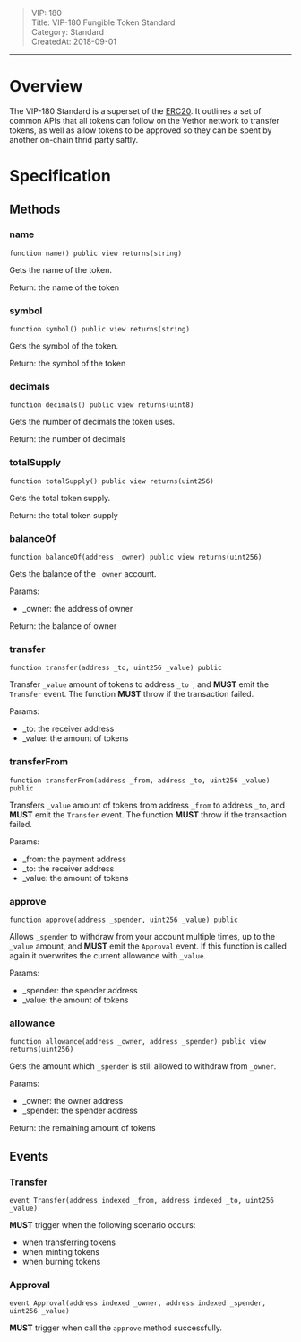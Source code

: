 > VIP: 180  
> Title: VIP-180 Fungible Token Standard   
> Category: Standard   
> CreatedAt: 2018-09-01
--------------------- 

# Overview

The VIP-180 Standard is a superset of the [ERC20](https://github.com/ethereum/EIPs/blob/master/EIPS/eip-20.md). It outlines a set of common APIs that all tokens can follow on the Vethor network to transfer tokens, as well as allow tokens to be approved so they can be spent by another on-chain thrid party saftly.

# Specification

## Methods

### name

    function name() public view returns(string)

Gets the name of the token.

Return: the name of the token


### symbol

    function symbol() public view returns(string)

Gets the symbol of the token.

Return: the symbol of the token


### decimals

    function decimals() public view returns(uint8)

Gets the number of decimals the token uses.

Return: the number of decimals


### totalSupply

    function totalSupply() public view returns(uint256)

Gets the total token supply.

Return: the total token supply


### balanceOf

    function balanceOf(address _owner) public view returns(uint256)

Gets the balance of the `_owner` account.

Params:

+ _owner: the address of owner

Return: the balance of owner


### transfer

    function transfer(address _to, uint256 _value) public

Transfer `_value` amount of tokens to address `_to `, and **MUST** emit the `Transfer` event. The function **MUST** throw if the transaction failed.

Params:

+ _to: the receiver address
+ _value: the amount of tokens


### transferFrom

    function transferFrom(address _from, address _to, uint256 _value) public

Transfers `_value` amount of tokens from address `_from` to address `_to`, and **MUST** emit the `Transfer` event. The function **MUST** throw if the transaction failed.

Params:

+ _from: the payment address
+ _to: the receiver address
+ _value: the amount of tokens


### approve

    function approve(address _spender, uint256 _value) public

Allows `_spender` to withdraw from your account multiple times, up to the `_value` amount, and **MUST** emit the `Approval` event. If this function is called again it overwrites the current allowance with `_value`.

Params:

+ _spender: the spender address
+ _value: the amount of tokens


### allowance

    function allowance(address _owner, address _spender) public view returns(uint256)

Gets the amount which `_spender` is still allowed to withdraw from `_owner`.

Params:

+ _owner: the owner address
+ _spender: the spender address

Return: the remaining amount of tokens


## Events

### Transfer

    event Transfer(address indexed _from, address indexed _to, uint256 _value)

**MUST** trigger when the following scenario occurs:

+ when transferring tokens
+ when minting tokens
+ when burning tokens


### Approval

    event Approval(address indexed _owner, address indexed _spender, uint256 _value)

**MUST** trigger when call the `approve` method successfully.
